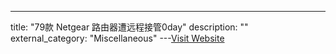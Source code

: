 ---
title: "79款 Netgear 路由器遭远程接管0day"
description: ""
external_category: "Miscellaneous"
---[Visit Website](https://github.com/grimm-co/NotQuite0DayFriday/blob/master/2020.06.15-netgear/exploit.py)

